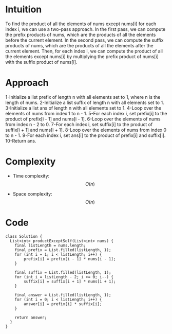 # Intuition

To find the product of all the elements of nums except nums[i] for each index i, we can use a two-pass approach. In the first pass, we can compute the prefix products of nums, which are the products of all the elements before the current element. In the second pass, we can compute the suffix products of nums, which are the products of all the elements after the current element. Then, for each index i, we can compute the product of all the elements except nums[i] by multiplying the prefix product of nums[i] with the suffix product of nums[i].

# Approach

1-Initialize a list prefix of length n with all elements set to 1, where n is the length of nums.
2-Initialize a list suffix of length n with all elements set to 1.
3-Initialize a list ans of length n with all elements set to 1.
4-Loop over the elements of nums from index 1 to n - 1.
5-For each index i, set prefix[i] to the product of prefix[i - 1] and nums[i - 1].
6-Loop over the elements of nums from index n - 2 to 0.
7-For each index i, set suffix[i] to the product of suffix[i + 1] and nums[i + 1].
8-Loop over the elements of nums from index 0 to n - 1.
9-For each index i, set ans[i] to the product of prefix[i] and suffix[i].
10-Return ans.

# Complexity

- Time complexity: $$O(n)$$

- Space complexity: $$O(n)$$

# Code

```
class Solution {
  List<int> productExceptSelf(List<int> nums) {
    final listLength = nums.length;
    final prefix = List.filled(listLength, 1);
    for (int i = 1; i < listLength; i++) {
        prefix[i] = prefix[i - 1] * nums[i - 1];
    }

    final suffix = List.filled(listLength, 1);
    for (int i = listLength - 2; i >= 0; i--) {
        suffix[i] = suffix[i + 1] * nums[i + 1];
    }

    final answer = List.filled(listLength, 1);
    for (int i = 0; i < listLength; i++) {
        answer[i] = prefix[i] * suffix[i];
    }

    return answer;
  }
}
```
